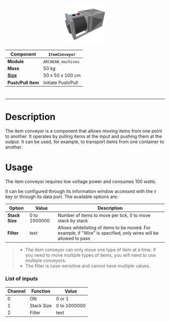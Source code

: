 <p align="center">
  <img src="ItemConveyor.png" />
</p>

|Component|`ItemConveyor`|
|---|---|
|**Module**|`ARCHEAN_machines`|
|**Mass**|50 kg|
|[**Size**](# "Based on the component's occupancy in a fixed 25cm grid.")|50 x 50 x 100 cm|
|**Push/Pull Item**|Initiate Push/Pull|
#
---

# Description
The item conveyor is a component that allows moving items from one point to another. It operates by pulling items at the input and pushing them at the output. It can be used, for example, to transport items from one container to another.

# Usage
The item conveyor requires low voltage power and consumes 100 watts.

It can be configured through its information window accessed with the `V` key or through its data port.
The available options are:

|Option|Value|Description|
|---|---|---|
|**Stack Size**|0 to 1000000|Number of items to move per tick, 0 to move stack by stack|
|**Filter**|text|Allows whitelisting of items to be moved. For example, if "Wire" is specified, only wires will be allowed to pass|

> - The item conveyor can only move one type of item at a time. If you need to move multiple types of items, you will need to use multiple conveyors.
> - The filter is case-sensitive and cannot have multiple values.


### List of inputs
|Channel|Function|Value|
|---|---|---|
|0|ON|0 or 1|
|1|Stack Size|0 to 1000000|
|2|Filter|text|